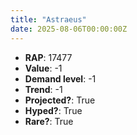 ```yaml
---
title: "Astraeus"
date: 2025-08-06T00:00:00Z
---
```

- **RAP**: 17477
- **Value**: -1
- **Demand level**: -1
- **Trend**: -1
- **Projected?**: True
- **Hyped?**: True
- **Rare?**: True
